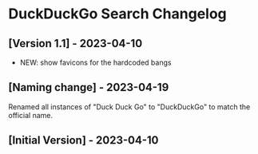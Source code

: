 # DuckDuckGo Search Changelog

## [Version 1.1] - 2023-04-10

- NEW: show favicons for the hardcoded bangs

## [Naming change] - 2023-04-19

Renamed all instances of "Duck Duck Go" to "DuckDuckGo" to match the official name.

## [Initial Version] - 2023-04-10
